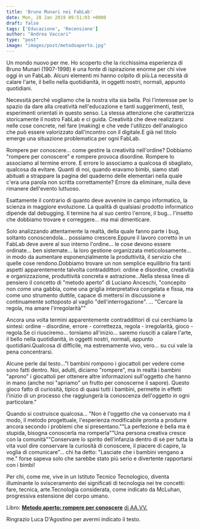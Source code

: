 ```yaml
---
title: 'Bruno Munari nei FabLab'
date: Mon, 28 Jan 2019 09:51:03 +0000
draft: false
tags: ['Educazione', 'Recensione']
author: "Andrea Vaccari"
type: "post"
image: "images/post/metodoaperto.jpg"
---
```


Un mondo nuovo per me. Ho scoperto che la ricchissima esperienza di Bruno Munari (1907-1998) è una fonte di ispirazione enorme per chi vive oggi in un FabLab. Alcuni elementi mi hanno colpito di più.La necessità di calare l'arte, il bello nella quotidianità, in oggetti nostri, normali, appunto quotidiani.

Necessità perché vogliamo che la nostra vita sia bella. Poi l'interesse per lo spazio da dare alla creatività nell'educazione e tanti suggerimenti, testi, esperimenti orientati in questo senso. La stessa attenzione che caratterizza storicamente il nostro FabLab e ci guida. Creatività che deve realizzarsi nelle cose concrete, nel fare (making) e che vede l'utilizzo dell'analogico che può essere valorizzato dall'incontro con il digitale.E già nel titolo emerge una situazione problematica per ogni FabLab.

Rompere per conoscere... come gestire la creatività nell'ordine? Dobbiamo "rompere per conoscere" e rompere provoca disordine. Rompere lo associamo al termine errore. E errore lo associamo a qualcosa di sbagliato, qualcosa da evitare. Quanti di noi, quando eravamo bimbi, siamo stati abituati a strappare la pagina del quaderno delle elementari nella quale c'era una parola non scritta correttamente? Errore da eliminare, nulla deve rimanere dell'evento luttuoso.

Esattamente il contrario di quanto deve avvenire in campo informatico, la scienza in maggiore evoluzione. La qualità di qualsiasi prodotto informatico dipende dal debugging. Il termine ha al suo centro l'errore, il bug... l'insetto che dobbiamo trovare e correggere... ma mai dimenticare.

Solo analizzando attentamente la realtà, della quale fanno parte i bug, soltanto conoscendola... possiamo crescere.Eppure il lavoro corretto in un FabLab deve avere al suo interno l'ordine... le cose devono essere ordinate... ben sistemate... la loro gestione organizzata meticolosamente... in modo da aumentare esponenzialmente la produttività, il servizio che quelle cose rendono.Dobbiamo trovare un non semplice equilibrio fra tanti aspetti apparentemente talvolta contraddittori: ordine e disordine, creatività e organizzazione, produttività concreta e astrazione...Nella stessa linea di pensiero il concetto di "metodo aperto" di Luciano Anceschi, "concepito non come una gabbia, come una griglia interpretativa congelata e fissa, ma come uno strumento duttile, capace di mettersi in discussione e continuamente sottoposto al vaglio "dell'interrogazione". ... "Cercare la regola, ma amare l'irregolarità""

Ancora una volta termini apparentemente contraddittori di cui cerchiamo la sintesi: ordine - disordine, errore - correttezza, regola - irregolarità, gioco - regola.Se ci riusciremo... torniamo all'inizio... saremo riusciti a calare l'arte, il bello nella quotidianità, in oggetti nostri, normali, appunto quotidiani.Qualcosa di difficile, ma estremamente vivo, vero... su cui vale la pena concentrarsi.

Alcune perle dal testo..."I bambini rompono i giocattoli per vedere come sono fatti dentro. Noi, adulti, diciamo "rompere", ma in realtà i bambini "aprono" i giocattoli per ottenere  altre informazioni sull'oggetto che hanno in mano (anche noi "apriamo" un frutto per conoscerne il sapore). Questo gioco fatto di curiosità, tipico di quasi tutti i bambini, permette in effetti l'inizio di un processo che raggiungerà la conoscenza dell'oggetto in ogni particolare."

Quando si costruisce qualcosa... "Non è l'oggetto che va conservato ma il modo, il metodo progettuale, l'esperienza modificabile pronta a produrre ancora secondo i problemi che si presentano.""La perfezione è bella ma è stupida, bisogna conoscerla ma romperla""Una persona creativa cresce con la comunità""Conservare lo spirito dell'infanzia dentro di sé per tutta la vita vuol dire conservare la curiosità di conoscere, il piacere di capire, la voglia di comunicare"... chi ha detto: "Lasciate che i bambini vengano a me." forse sapeva solo che sarebbe stato più serio e divertente rapportarsi con i bimbi!    

Per chi, come me, vive in un Istituto Tecnico Tecnologico, diventa illuminante lo svisceramento dei significati di tecnologia nei tre concetti: fare, tecnica, arte.Tecnologia considerata, come indicato da McLuhan, progressiva estensione del corpo umano.  

Libro: **[Metodo aperto: rompere per conoscere](http://www.sixmemos.it/?p=1024)** [di AA.VV.](http://www.sixmemos.it/?p=1024)  

Ringrazio Luca D'Agostino per avermi indicato il testo.